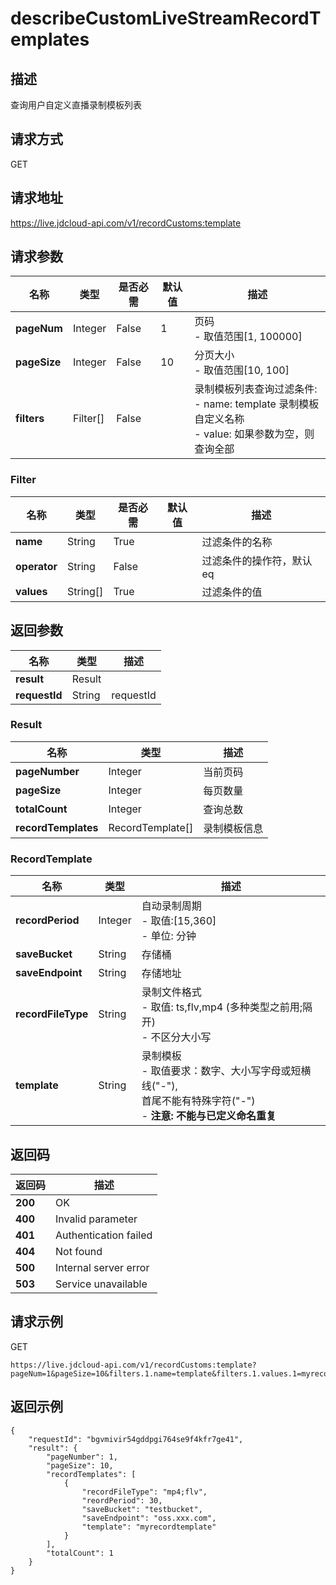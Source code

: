 # describeCustomLiveStreamRecordTemplates


## 描述
查询用户自定义直播录制模板列表


## 请求方式
GET

## 请求地址
https://live.jdcloud-api.com/v1/recordCustoms:template


## 请求参数
|名称|类型|是否必需|默认值|描述|
|---|---|---|---|---|
|**pageNum**|Integer|False|1|页码<br>- 取值范围[1, 100000]<br>|
|**pageSize**|Integer|False|10|分页大小<br>- 取值范围[10, 100]<br>|
|**filters**|Filter[]|False| |录制模板列表查询过滤条件:<br>  - name:   template 录制模板自定义名称<br>  - value:  如果参数为空，则查询全部<br>|

### Filter
|名称|类型|是否必需|默认值|描述|
|---|---|---|---|---|
|**name**|String|True| |过滤条件的名称|
|**operator**|String|False| |过滤条件的操作符，默认eq|
|**values**|String[]|True| |过滤条件的值|

## 返回参数
|名称|类型|描述|
|---|---|---|
|**result**|Result| |
|**requestId**|String|requestId|

### Result
|名称|类型|描述|
|---|---|---|
|**pageNumber**|Integer|当前页码|
|**pageSize**|Integer|每页数量|
|**totalCount**|Integer|查询总数|
|**recordTemplates**|RecordTemplate[]|录制模板信息|
### RecordTemplate
|名称|类型|描述|
|---|---|---|
|**recordPeriod**|Integer|自动录制周期<br>- 取值:[15,360]<br>- 单位: 分钟<br>|
|**saveBucket**|String|存储桶|
|**saveEndpoint**|String|存储地址|
|**recordFileType**|String|录制文件格式<br>- 取值: ts,flv,mp4 (多种类型之前用;隔开)<br>- 不区分大小写<br>|
|**template**|String|录制模板<br>- 取值要求：数字、大小写字母或短横线("-"),<br>          首尾不能有特殊字符("-")<br>- <b>注意: 不能与已定义命名重复</b><br>|

## 返回码
|返回码|描述|
|---|---|
|**200**|OK|
|**400**|Invalid parameter|
|**401**|Authentication failed|
|**404**|Not found|
|**500**|Internal server error|
|**503**|Service unavailable|

## 请求示例
GET
```
https://live.jdcloud-api.com/v1/recordCustoms:template?pageNum=1&pageSize=10&filters.1.name=template&filters.1.values.1=myrecordtemplate
```

## 返回示例
```
{
    "requestId": "bgvmivir54gddpgi764se9f4kfr7ge41", 
    "result": {
        "pageNumber": 1, 
        "pageSize": 10, 
        "recordTemplates": [
            {
                "recordFileType": "mp4;flv", 
                "reordPeriod": 30, 
                "saveBucket": "testbucket", 
                "saveEndpoint": "oss.xxx.com", 
                "template": "myrecordtemplate"
            }
        ], 
        "totalCount": 1
    }
}
```
